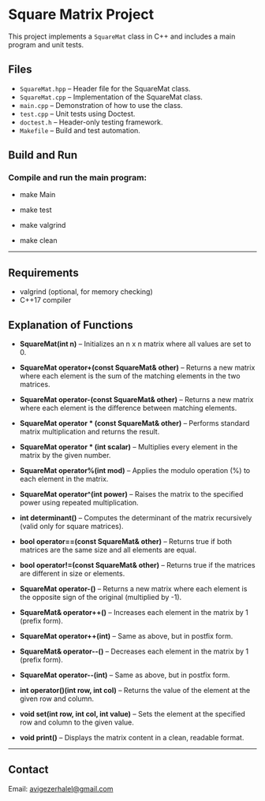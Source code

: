 # Square Matrix Project

This project implements a `SquareMat` class in C++ and includes a main program and unit tests.

## Files

- `SquareMat.hpp` – Header file for the SquareMat class.
- `SquareMat.cpp` – Implementation of the SquareMat class.
- `main.cpp` – Demonstration of how to use the class.
- `test.cpp` – Unit tests using Doctest.
- `doctest.h` – Header-only testing framework.
- `Makefile` – Build and test automation.

## Build and Run

### Compile and run the main program:
- make Main

- make test

- make valgrind
 
- make clean


---


## Requirements

- valgrind (optional, for memory checking)
- C++17 compiler


## Explanation of Functions

- **SquareMat(int n)** – Initializes an n x n matrix where all values are set to 0.

- **SquareMat operator+(const SquareMat& other)** – Returns a new matrix where each element is the sum of the matching elements in the two matrices.

- **SquareMat operator-(const SquareMat& other)** – Returns a new matrix where each element is the difference between matching elements.

- **SquareMat operator * (const SquareMat& other)** – Performs standard matrix multiplication and returns the result.

- **SquareMat operator * (int scalar)** – Multiplies every element in the matrix by the given number.

- **SquareMat operator%(int mod)** – Applies the modulo operation (%) to each element in the matrix.

- **SquareMat operator^(int power)** – Raises the matrix to the specified power using repeated multiplication.

- **int determinant()** – Computes the determinant of the matrix recursively (valid only for square matrices).

- **bool operator==(const SquareMat& other)** – Returns true if both matrices are the same size and all elements are equal.

- **bool operator!=(const SquareMat& other)** – Returns true if the matrices are different in size or elements.

- **SquareMat operator-()** – Returns a new matrix where each element is the opposite sign of the original (multiplied by -1).

- **SquareMat& operator++()** – Increases each element in the matrix by 1 (prefix form).

- **SquareMat operator++(int)** – Same as above, but in postfix form.

- **SquareMat& operator--()** – Decreases each element in the matrix by 1 (prefix form).

- **SquareMat operator--(int)** – Same as above, but in postfix form.

- **int operator()(int row, int col)** – Returns the value of the element at the given row and column.

- **void set(int row, int col, int value)** – Sets the element at the specified row and column to the given value.

- **void print()** – Displays the matrix content in a clean, readable format.


---

## Contact
Email: avigezerhalel@gmail.com
